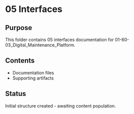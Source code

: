 # 05 Interfaces

## Purpose
This folder contains 05 interfaces documentation for 01-60-03_Digital_Maintenance_Platform.

## Contents
- Documentation files
- Supporting artifacts

## Status
Initial structure created - awaiting content population.
